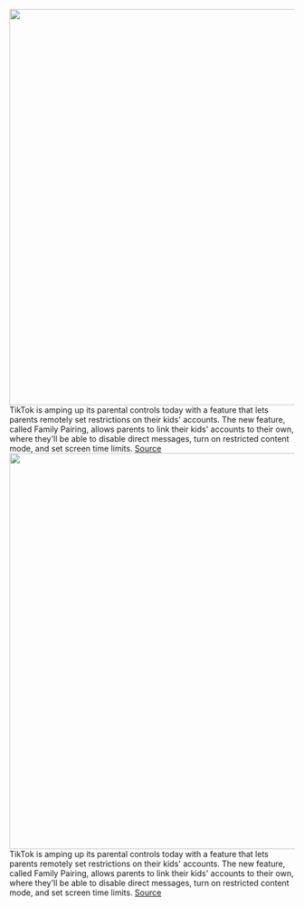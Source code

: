 <img src='https://cdn.vox-cdn.com/thumbor/FGbwVXHyP_zblBqjHrjjn6IiprM=/0x0:2040x1360/1200x800/filters:focal(857x517:1183x843)/cdn.vox-cdn.com/uploads/chorus_image/image/66661383/acastro_190723_1777_tiktok_0001.0.0.jpg' width='700px' /><br/>
TikTok is amping up its parental controls today with a feature that lets parents remotely set restrictions on their kids' accounts. The new feature, called Family Pairing, allows parents to link their kids' accounts to their own, where they'll be able to disable direct messages, turn on restricted content mode, and set screen time limits.
<a href='https://www.theverge.com/2020/4/16/21222817/tiktok-family-pairing-linked-accounts'> Source <a/><img src='https://cdn.vox-cdn.com/thumbor/FGbwVXHyP_zblBqjHrjjn6IiprM=/0x0:2040x1360/1200x800/filters:focal(857x517:1183x843)/cdn.vox-cdn.com/uploads/chorus_image/image/66661383/acastro_190723_1777_tiktok_0001.0.0.jpg' width='700px' /><br/>
TikTok is amping up its parental controls today with a feature that lets parents remotely set restrictions on their kids' accounts. The new feature, called Family Pairing, allows parents to link their kids' accounts to their own, where they'll be able to disable direct messages, turn on restricted content mode, and set screen time limits.
<a href='https://www.theverge.com/2020/4/16/21222817/tiktok-family-pairing-linked-accounts'> Source <a/>